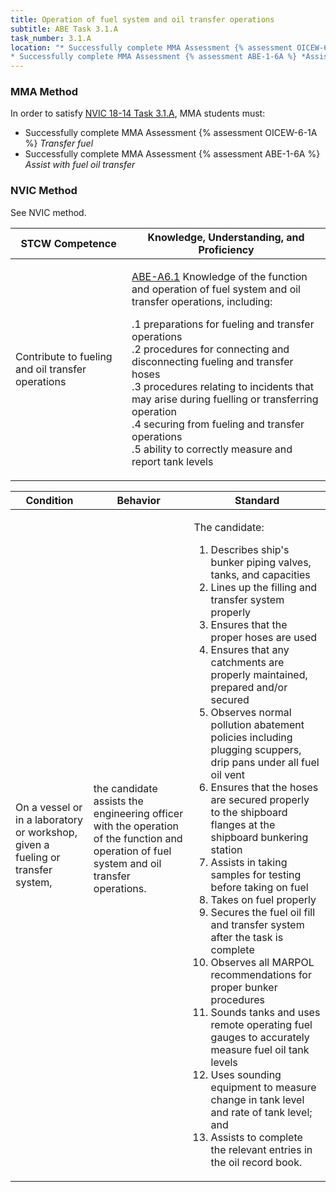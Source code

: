 ```yaml
---
title: Operation of fuel system and oil transfer operations
subtitle: ABE Task 3.1.A 
task_number: 3.1.A
location: "* Successfully complete MMA Assessment {% assessment OICEW-6-1A %} *Transfer fuel*
* Successfully complete MMA Assessment {% assessment ABE-1-6A %} *Assist with fuel oil transfer*" 
---
```



### MMA Method

In order to satisfy  [NVIC 18-14  Task  3.1.A]({{site.baseurl}}/assets/images/nvic-18-14.pdf), MMA students must:

* Successfully complete MMA Assessment {% assessment OICEW-6-1A %} *Transfer fuel*
* Successfully complete MMA Assessment {% assessment ABE-1-6A %} *Assist with fuel oil transfer*


### NVIC Method

<a onclick="togglevisibility('nvic_methods')" >See NVIC method.</a>

<div id='nvic_methods' class='hide'>

<table>
<thead>
<tr>
<th class='forty'> STCW Competence </th>
<th class='sixty'> Knowledge, Understanding, and Proficiency </th>
</tr>
</thead>




<tbody>
<tr><td markdown='1'>

Contribute to fueling and oil transfer operations

</td><td markdown='1'>

[ABE-A6.1]({{site.baseurl}}/tables/35.html#ABE-A6.1) Knowledge of the function and operation of fuel system and oil transfer operations, including: 

.1  preparations for fueling and transfer operations  
.2  procedures for connecting and disconnecting fueling and transfer hoses  
.3  procedures relating to incidents that may arise during fuelling or transferring operation  
.4  securing from fueling and transfer operations  
.5  ability to correctly measure and report tank levels  

</td></tr>


</tbody>
</table>


<table>
<thead>
<tr><th class='twenty'>  Condition </th><th class='twenty'> Behavior </th><th  class='sixty'>Standard </th></tr>
</thead>
<tbody >



<tr><td markdown='1'>

On a vessel or in a laboratory or workshop, given a fueling or transfer system,

</td><td markdown='1'>

the candidate assists the engineering officer with the operation of the function and operation of fuel system and oil transfer operations.

<br>

<div class="tooltip">
<span class="tooltiptext">
</span>
</div>


</td><td markdown='1'>

The candidate:  

1. Describes ship's bunker piping valves, tanks, and capacities  
2. Lines up the filling and transfer system properly 
3. Ensures that the proper hoses are used
4. Ensures that any catchments are properly maintained, prepared and/or secured
5. Observes normal pollution abatement policies including plugging scuppers, drip pans under all fuel oil vent
6. Ensures that the hoses are secured properly to the shipboard flanges at the shipboard bunkering station
7. Assists in taking samples for testing before taking on fuel
8. Takes on fuel properly
9. Secures the fuel oil fill and transfer system after the task is complete
10. Observes all MARPOL recommendations for proper bunker procedures
11. Sounds tanks and uses remote operating fuel gauges to accurately measure fuel oil tank levels
12. Uses sounding equipment to measure change in tank level and rate of tank level; and 
13. Assists to complete the relevant entries in the oil record book. 

</td></tr>
</tbody>
</table>
</div>
